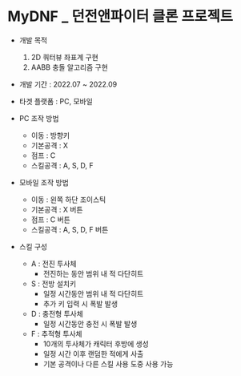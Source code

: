 # MyDNF _ 던전앤파이터 클론 프로젝트

* 개발 목적
  1. 2D 쿼터뷰 좌표계 구현
  2. AABB 충돌 알고리즘 구현

* 개발 기간 : 2022.07 ~ 2022.09

* 타겟 플랫폼 : PC, 모바일

* PC 조작 방법 
  * 이동 : 방향키
  * 기본공격 : X
  * 점프 : C
  * 스킬공격 : A, S, D, F

* 모바일 조작 방법
  * 이동 : 왼쪽 하단 조이스틱
  * 기본공격 : X 버튼
  * 점프 : C 버튼
  * 스킬공격 : A, S, D, F 버튼

* 스킬 구성
  * A : 전진 투사체
    * 전진하는 동안 범위 내 적 다단히트
  * S : 전방 설치키
    * 일정 시간동안 범위 내 적 다단히트
    * 추가 키 입력 시 폭발 발생
  * D : 충전형 투사체
    * 일정 시간동안 충전 시 폭발 발생
  * F : 추적형 투사체
    * 10개의 투사체가 캐릭터 후방에 생성
    * 일정 시간 이후 랜덤한 적에게 사출
    * 기본 공격이나 다른 스킬 사용 도중 사용 가능
